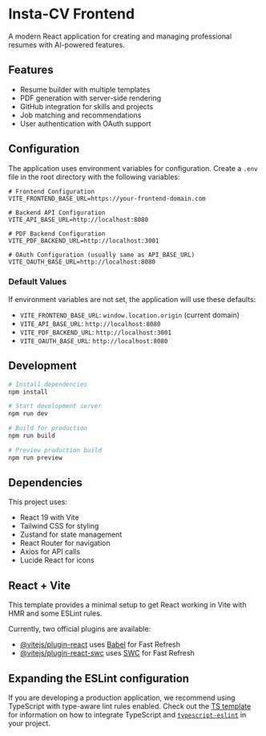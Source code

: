 # Insta-CV Frontend

A modern React application for creating and managing professional resumes with AI-powered features.

## Features

- Resume builder with multiple templates
- PDF generation with server-side rendering
- GitHub integration for skills and projects
- Job matching and recommendations
- User authentication with OAuth support

## Configuration

The application uses environment variables for configuration. Create a `.env` file in the root directory with the following variables:

```env
# Frontend Configuration
VITE_FRONTEND_BASE_URL=https://your-frontend-domain.com

# Backend API Configuration
VITE_API_BASE_URL=http://localhost:8080

# PDF Backend Configuration
VITE_PDF_BACKEND_URL=http://localhost:3001

# OAuth Configuration (usually same as API_BASE_URL)
VITE_OAUTH_BASE_URL=http://localhost:8080
```

### Default Values

If environment variables are not set, the application will use these defaults:
- `VITE_FRONTEND_BASE_URL`: `window.location.origin` (current domain)
- `VITE_API_BASE_URL`: `http://localhost:8080`
- `VITE_PDF_BACKEND_URL`: `http://localhost:3001`
- `VITE_OAUTH_BASE_URL`: `http://localhost:8080`

## Development

```bash
# Install dependencies
npm install

# Start development server
npm run dev

# Build for production
npm run build

# Preview production build
npm run preview
```

## Dependencies

This project uses:
- React 19 with Vite
- Tailwind CSS for styling
- Zustand for state management
- React Router for navigation
- Axios for API calls
- Lucide React for icons

## React + Vite

This template provides a minimal setup to get React working in Vite with HMR and some ESLint rules.

Currently, two official plugins are available:

- [@vitejs/plugin-react](https://github.com/vitejs/vite-plugin-react/blob/main/packages/plugin-react) uses [Babel](https://babeljs.io/) for Fast Refresh
- [@vitejs/plugin-react-swc](https://github.com/vitejs/vite-plugin-react/blob/main/packages/plugin-react-swc) uses [SWC](https://swc.rs/) for Fast Refresh

## Expanding the ESLint configuration

If you are developing a production application, we recommend using TypeScript with type-aware lint rules enabled. Check out the [TS template](https://github.com/vitejs/vite/tree/main/packages/create-vite/template-react-ts) for information on how to integrate TypeScript and [`typescript-eslint`](https://typescript-eslint.io) in your project.

